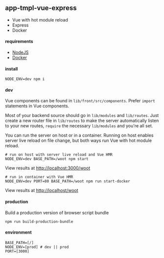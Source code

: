 
## app-tmpl-vue-express

- Vue with hot module reload
- Express
- Docker


#### requirements

- [NodeJS](https://nodejs.org/en/download/)
- [Docker](https://docs.docker.com/engine/installation/)


#### install

```
NODE_ENV=dev npm i
```


#### dev

Vue components can be found in `lib/front/src/components`. Prefer `import` statements in Vue components.

Most of your backend source should go in `lib/modules` and `lib/routes`. Just create a new router file in `lib/routes` to make the server automatically listen to your new routes, `require` the necessary `lib/modules` and you're all set.

You can run the server on host or in a container. Running on host enables server live reload on file change, but both ways run Vue with hot module reload.

```
# run on host with server live reload and Vue HMR
NODE_ENV=dev BASE_PATH=/woot npm start
```
View results at [http://localhost:3000/woot](http://localhost:3000/woot)

```
# run in container with Vue HMR
NODE_ENV=dev PORT=80 BASE_PATH=/woot npm run start-docker
```
View results at [http://localhost/woot](http://localhost/woot)


#### production

Build a production version of browser script bundle
```
npm run build-production-bundle
```


#### environment

```
BASE_PATH=[/]
NODE_ENV=[prod] # dev || prod
PORT=[3000]
```
